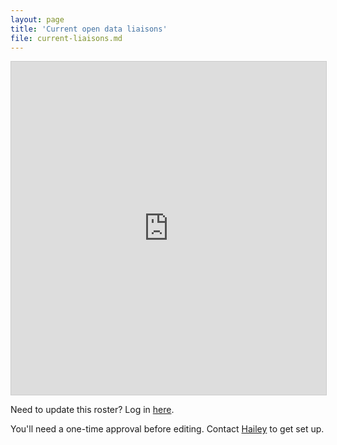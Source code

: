 ```yaml
---
layout: page
title: 'Current open data liaisons'
file: current-liaisons.md
---
```


<iframe class="airtable-embed" src="https://airtable.com/embed/shrlAXttF4B3mtAha?viewControls=on" frameborder="0" onmousewheel="" width="100%" height="533" style="background: #fff; border: 1px solid #ccc;"></iframe>

Need to update this roster? Log in [here](https://airtable.com/tblwFNnwAIljvRS8t/viwp3SgaIg0pzvWzx).

You'll need a one-time approval before editing. Contact [Hailey](mailto://hailey.pate@austintexas.gov) to get set up.
